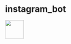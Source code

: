 # instagram_bot

<a href="https://imgflip.com/gif/3niytf"><img src="https://i.imgflip.com/3niytf.gif" height="60"/></a>
